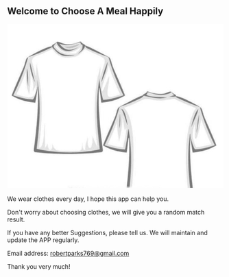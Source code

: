## Welcome to Choose A Meal Happily

![Image](1024.png)

We wear clothes every day, I hope this app can help you.

Don't worry about choosing clothes, we will give you a random match result.

If you have any better Suggestions, please tell us. We will maintain and update the APP regularly.

Email address: robertparks769@gmail.com

Thank you very much!
